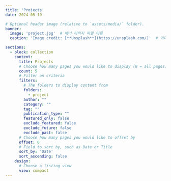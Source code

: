 ```yaml
---
title: 'Projects'
date: 2024-05-19

# Optional header image (relative to `assets/media/` folder).
banner:
  image: 'project.jpg'  # 배너 이미지 파일 이름
  caption: 'Image credit: [**Unsplash**](https://unsplash.com/)'  # 이미지 캡션

sections:
  - block: collection
    content:
      title: Projects
      # Choose how many pages you would like to display (0 = all pages)
      count: 5
      # Filter on criteria
      filters:
        # The folders to display content from
        folders:
          - project
        author: ""
        category: ""
        tag: ""
        publication_type: ""
        featured_only: false
        exclude_featured: false
        exclude_future: false
        exclude_past: false
      # Choose how many pages you would like to offset by
      offset: 0
      # Field to sort by, such as Date or Title
      sort_by: 'Date'
      sort_ascending: false
    design:
      # Choose a listing view
      view: compact
---
```

